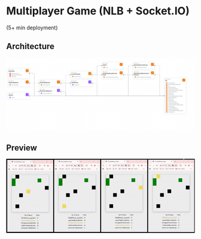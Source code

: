 # Multiplayer Game (NLB + Socket.IO)

(5+ min deployment)

## Architecture
<img src="assets/arch.png" width="600px" alt="architecture" style="background-color:#ffffff;">

## Preview
<img src="assets/output.gif" width="800px" alt="preview">